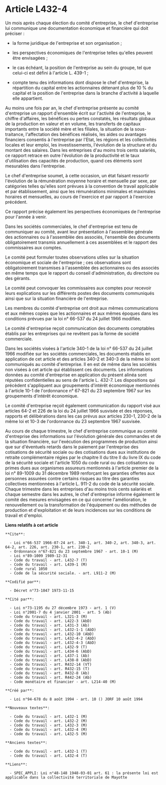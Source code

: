 # Article L432-4

Un mois après chaque élection du comité d'entreprise, le chef d'entreprise lui communique une documentation économique et
financière qui doit préciser :

- la forme juridique de l'entreprise et son organisation ;

- les perspectives économiques de l'entreprise telles qu'elles peuvent être envisagées ;

- le cas échéant, la position de l'entreprise au sein du groupe, tel que celui-ci est défini à l'article L. 439-1 ;

- compte tenu des informations dont dispose le chef d'entreprise, la répartition du capital entre les actionnaires détenant
plus de 10 % du capital et la position de l'entreprise dans la branche d'activité à laquelle elle appartient.

Au moins une fois par an, le chef d'entreprise présente au comité d'entreprise un rapport d'ensemble écrit sur l'activité de
l'entreprise, le chiffre d'affaires, les bénéfices ou pertes constatés, les résultats globaux de la production en valeur et
en volume, les transferts de capitaux importants entre la société mère et les filiales, la situation de la sous-traitance,
l'affectation des bénéfices réalisés, les aides ou avantages financiers consentis à l'entreprise par l'Etat, les régions et
les collectivités locales et leur emploi, les investissements, l'évolution de la structure et du montant des salaires. Dans
les entreprises d'au moins trois cents salariés, ce rapport retrace en outre l'évolution de la productivité et le taux
d'utilisation des capacités de production, quand ces éléments sont mesurables dans l'entreprise.

Le chef d'entreprise soumet, à cette occasion, un état faisant ressortir l'évolution de la rémunération moyenne horaire et
mensuelle par sexe, par catégories telles qu'elles sont prévues à la convention de travail applicable et par établissement,
ainsi que les rémunérations minimales et maximales horaires et mensuelles, au cours de l'exercice et par rapport à l'exercice
précédent.

Ce rapport précise également les perspectives économiques de l'entreprise pour l'année à venir.

Dans les sociétés commerciales, le chef d'entreprise est tenu de communiquer au comité, avant leur présentation à l'assemblée
générale des actionnaires ou à l'assemblée des associés, l'ensemble des documents obligatoirement transmis annuellement à ces
assemblées et le rapport des commissaires aux comptes.

Le comité peut formuler toutes observations utiles sur la situation économique et sociale de l'entreprise ; ces observations
sont obligatoirement transmises à l'assemblée des actionnaires ou des associés en même temps que le rapport du conseil
d'administration, du directoire ou des gérants.

Le comité peut convoquer les commissaires aux comptes pour recevoir leurs explications sur les différents postes des
documents communiqués ainsi que sur la situation financière de l'entreprise.

Les membres du comité d'entreprise ont droit aux mêmes communications et aux mêmes copies que les actionnaires et aux mêmes
époques dans les conditions prévues par la loi n° 66-537 du 24 juillet 1966 modifiée.

Le comité d'entreprise reçoit communication des documents comptables établis par les entreprises qui ne revêtent pas la forme
de société commerciale.

Dans les sociétés visées à l'article 340-1 de la loi n° 66-537 du 24 juillet 1966 modifiée sur les sociétés commerciales, les
documents établis en application de cet article et des articles 340-2 et 340-3 de la même loi sont communiqués au comité
d'entreprise. Il en est de même dans les sociétés non visées à cet article qui établissent ces documents. Les informations
données au comité d'entreprise en application du présent alinéa sont réputées confidentielles au sens de l'article L. 432-7.
Les dispositions qui précèdent s'appliquent aux groupements d'intérêt économique mentionnés à l'article 10-1 de l'ordonnance
n° 67-821 du 23 septembre 1967 sur les groupements d'intérêt économique.

Le comité d'entreprise reçoit également communication du rapport visé aux articles 64-2 et 226 de la loi du 24 juillet 1966
susvisée et des réponses, rapports et délibérations dans les cas prévus aux articles 230-1, 230-2 de la même loi et 10-3 de
l'ordonnance du 23 septembre 1967 susvisée.

Au cours de chaque trimestre, le chef d'entreprise communique au comité d'entreprise des informations sur l'évolution
générale des commandes et de la situation financière, sur l'exécution des programmes de production ainsi que sur d'éventuels
retards dans le paiement par l'entreprise des cotisations de sécurité sociale ou des cotisations dues aux institutions de
retraite complémentaire régies par le chapitre II du titre II du livre IX du code de la sécurité sociale et l'article 1050 du
code rural ou des cotisations ou primes dues aux organismes assureurs mentionnés à l'article premier de la loi n° 89-1009 du
31 décembre 1989 renforçant les garanties offertes aux personnes assurées contre certains risques au titre des garanties
collectives mentionnées à l'article L. 911-2 du code de la sécurité sociale. Chaque trimestre dans les entreprises d'au moins
trois cents salariés et chaque semestre dans les autres, le chef d'entreprise informe également le comité des mesures
envisagées en ce qui concerne l'amélioration, le renouvellement ou la transformation de l'équipement ou des méthodes de
production et d'exploitation et de leurs incidences sur les conditions de travail et d'emploi.

**Liens relatifs à cet article**

	**Cite**:

	  - Loi n°66-537 1966-07-24 art. 340-1, art. 340-2, art. 340-3, art. 64-2, art. 226, art. 230-1, art. 230-2
	  - Ordonnance n°67-821 du 23 septembre 1967 - art. 10-1 (M)
	  - Loi n°89-1009 1989-12-31
	  - Code du travail - art. L432-7 (T)
	  - Code du travail - art. L439-1 (M)
	  - Code rural 1050
	  - Code de la sécurité sociale. - art. L911-2 (M)

	**Codifié par**:

	  - Décret n°73-1047 1973-11-15

	**Cité par**:

	  - Loi n°73-1195 du 27 décembre 1973 - art. 1 (V)
	  - Loi n°2001-7 du 4 janvier 2001 - art. 5 (Ab)
	  - Code du travail - art. L321-3 (M)
	  - Code du travail - art. L422-3 (AbD)
	  - Code du travail - art. L431-3 (Ab)
	  - Code du travail - art. L432-1-1 (AbD)
	  - Code du travail - art. L432-10 (AbD)
	  - Code du travail - art. L432-4-2 (AbD)
	  - Code du travail - art. L432-4-3 (AbD)
	  - Code du travail - art. L432-9 (T)
	  - Code du travail - art. L434-6 (AbD)
	  - Code du travail - art. L437-1 (Ab)
	  - Code du travail - art. L438-8 (AbD)
	  - Code du travail - art. R432-14 (VT)
	  - Code du travail - art. R432-15 (T)
	  - Code du travail - art. R432-8 (Ab)
	  - Code du travail - art. R442-24 (Ab)
	  - Code monétaire et financier - art. L214-40 (M)

	**Créé par**:

	  - Loi n°94-678 du 8 août 1994 - art. 10 () JORF 10 août 1994

	**Nouveaux textes**:

	  - Code du travail - art. L432-1 (M)
	  - Code du travail - art. L432-2 (M)
	  - Code du travail - art. L432-3 (M)
	  - Code du travail - art. L432-4 (M)
	  - Code du travail - art. L432-5 (M)

	**Anciens textes**:

	  - Code du travail - art. L432-1 (T)
	  - Code du travail - art. L432-4 (T)

	**Liens**:

	  - SPEC_APPLI: Loi n°48-148 1948-03-01 art. 61 : la présente loi est applicable dans la collectivité territoriale de Mayotte
